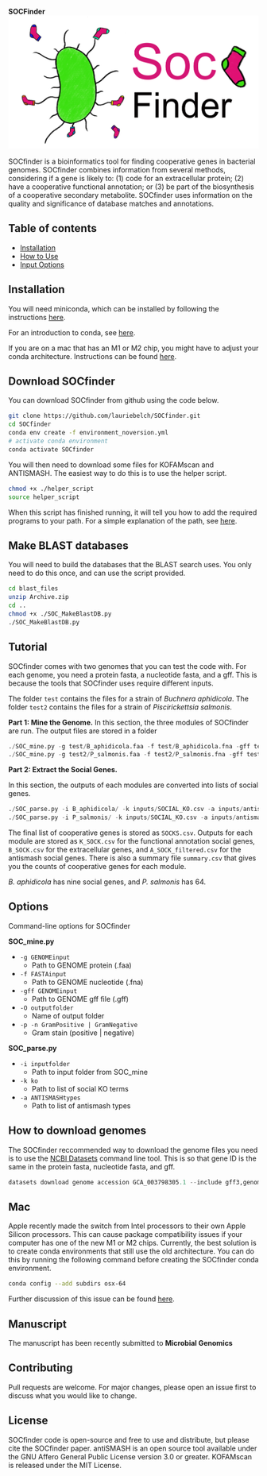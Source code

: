 **SOCFinder**
![SOCfinder](Soc_finder_v4.png)

SOCfinder is a bioinformatics tool for finding cooperative genes in bacterial genomes. SOCfinder combines information from several methods, considering if a gene is likely to: (1) code for an extracellular protein; (2) have a cooperative functional annotation; or (3) be part of the biosynthesis of a cooperative secondary metabolite. SOCfinder uses information on the quality and significance of database matches and annotations.

## Table of contents
- [Installation](#Installation)
- [How to Use](#Tutorial)
- [Input Options](#Options)

## Installation

You will need miniconda, which can be installed by following the instructions [here](https://docs.conda.io/en/latest/miniconda.html).

For an introduction to conda, see [here](https://www.machinelearningplus.com/deployment/conda-create-environment-and-everything-you-need-to-know-to-manage-conda-virtual-environment/).

If you are on a mac that has an M1 or M2 chip, you might have to adjust your conda architecture. Instructions can be found [here](#Mac).

## Download SOCfinder

You can download SOCfinder from github using the code below.

```bash
git clone https://github.com/lauriebelch/SOCfinder.git
cd SOCfinder
conda env create -f environment_noversion.yml
# activate conda environment
conda activate SOCfinder
```

You will then need to download some files for KOFAMscan and ANTISMASH. The easiest way to do this is to use the helper script.

```bash
chmod +x ./helper_script
source helper_script
```

When this script has finished running, it will tell you how to add the required programs to your path. For a simple explanation of the path, see [here](https://janelbrandon.medium.com/understanding-the-path-variable-6eae0936e976).

## Make BLAST databases

You will need to build the databases that the BLAST search uses. You only need to do this once, and can use the script provided.

```bash
cd blast_files
unzip Archive.zip
cd ..
chmod +x ./SOC_MakeBlastDB.py
./SOC_MakeBlastDB.py
```

## Tutorial

SOCfinder comes with two genomes that you can test the code with. For each genome, you need a protein fasta, a nucleotide fasta, and a gff. This is because the tools that SOCfinder uses require different inputs.

The folder `test` contains the files for a strain of *Buchnera aphidicola*.
The folder `test2` contains the files for a strain of *Piscirickettsia salmonis*.

**Part 1: Mine the Genome.**
In this section, the three modules of SOCfinder are run. The output files are stored in a folder
```python
./SOC_mine.py -g test/B_aphidicola.faa -f test/B_aphidicola.fna -gff test/B_aphidicola.gff -O B_aphidicola -n
./SOC_mine.py -g test2/P_salmonis.faa -f test2/P_salmonis.fna -gff test2/P_salmonis.gff -O P_salmonis -n 
```

**Part 2: Extract the Social Genes.**

In this section, the outputs of each modules are converted into lists of social genes.
```python
./SOC_parse.py -i B_aphidicola/ -k inputs/SOCIAL_KO.csv -a inputs/antismash_types.csv
./SOC_parse.py -i P_salmonis/ -k inputs/SOCIAL_KO.csv -a inputs/antismash_types.csv
```
The final list of cooperative genes is stored as `SOCKS.csv`. Outputs for each module are stored as `K_SOCK.csv` for the functional annotation social genes, `B_SOCK.csv` for the extracellular genes, and `A_SOCK_filtered.csv` for the antismash social genes. There is also a summary file `summary.csv` that gives you the counts of cooperative genes for each module.

*B. aphidicola* has nine social genes, and *P. salmonis* has 64.

## Options

Command-line options for SOCfinder

**SOC_mine.py**

- `-g GENOMEinput`
  - Path to GENOME protein (.faa)
- `-f FASTAinput`
  - Path to GENOME nucleotide (.fna)
- `-gff GENOMEinput`
  - Path to GENOME gff file (.gff)
- `-O outputfolder`
  - Name of output folder
- `-p -n GramPositive | GramNegative`
  - Gram stain (positive | negative)

**SOC_parse.py**
- `-i inputfolder`
  - Path to input folder from SOC_mine
- `-k ko`
  - Path to list of social KO terms
- `-a ANTISMASHtypes`
  - Path to list of antismash types

## How to download genomes

The SOCfinder reccommended way to download the genome files you need is to use the [NCBI Datasets](https://www.ncbi.nlm.nih.gov/datasets/docs/v2/download-and-install/?utm_source=ncbi_insights&utm_medium=referral&utm_campaign=datasets-command-line-20221012) command line tool. This is so that gene ID is the same in the protein fasta, nucleotide fasta, and gff.

```python
datasets download genome accession GCA_003798305.1 --include gff3,genome,protein
```

## Mac
Apple recently made the switch from Intel processors to their own Apple Silicon processors. This can cause package compatibility issues if your computer has one of the new M1 or M2 chips. Currently, the best solution is to create conda environments that still use the old architecture. You can do this by running the following command before creating the SOCfinder conda environment.

```bash
conda config --add subdirs osx-64
```

Further discussion of this issue can be found [here](https://towardsdatascience.com/how-to-manage-conda-environments-on-an-apple-silicon-m1-mac-1e29cb3bad12).

## Manuscript

The manuscript has been recently submitted to **Microbial Genomics**

## Contributing

Pull requests are welcome. For major changes, please open an issue first
to discuss what you would like to change.

## License

SOCfinder code is open-source and free to use and distribute, but please cite the SOCfinder paper.
antiSMASH is an open source tool available under the GNU Affero General Public License version 3.0 or greater.
KOFAMscan is released under the MIT License.

